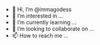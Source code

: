 - 👋 Hi, I’m @immagodess
- 👀 I’m interested in ...
- 🌱 I’m currently learning ...
- 💞️ I’m looking to collaborate on ...
- 📫 How to reach me ...

<!---
immagodess/immagodess is a ✨ special ✨ repository because its `README.md` (this file) appears on your GitHub profile.
You can click the Preview link to take a look at your changes.
--->
